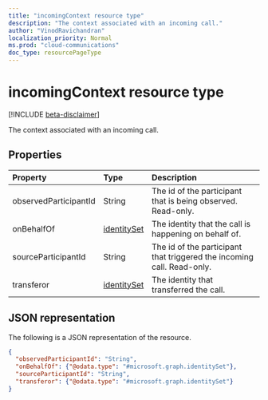 ```yaml
---
title: "incomingContext resource type"
description: "The context associated with an incoming call."
author: "VinodRavichandran"
localization_priority: Normal
ms.prod: "cloud-communications"
doc_type: resourcePageType
---
```


# incomingContext resource type

[!INCLUDE [beta-disclaimer](../../includes/beta-disclaimer.md)]

The context associated with an incoming call.

## Properties

| Property              | Type                          | Description                                                             |
|:----------------------|:------------------------------|:------------------------------------------------------------------------|
| observedParticipantId | String                        | The id of the participant that is being observed. Read-only.            |
| onBehalfOf            | [identitySet](identityset.md) | The identity that the call is happening on behalf of.                   |
| sourceParticipantId   | String                        | The id of the participant that triggered the incoming call. Read-only.  |
| transferor            | [identitySet](identityset.md) | The identity that transferred the call.                                 |

## JSON representation

The following is a JSON representation of the resource.

<!-- {
  "blockType": "resource",
  "optionalProperties": [
    "observedParticipantId",
    "onBehalfOf",
    "transferor"
  ],
  "@odata.type": "microsoft.graph.incomingContext"
}-->
```json
{
  "observedParticipantId": "String",
  "onBehalfOf": {"@odata.type": "#microsoft.graph.identitySet"},
  "sourceParticipantId": "String",
  "transferor": {"@odata.type": "#microsoft.graph.identitySet"}
}
```

<!-- uuid: 8fcb5dbc-d5aa-4681-8e31-b001d5168d79
2015-10-25 14:57:30 UTC -->
<!--
{
  "type": "#page.annotation",
  "description": "incomingContext resource",
  "keywords": "",
  "section": "documentation",
  "tocPath": "",
  "suppressions": []
}
-->
